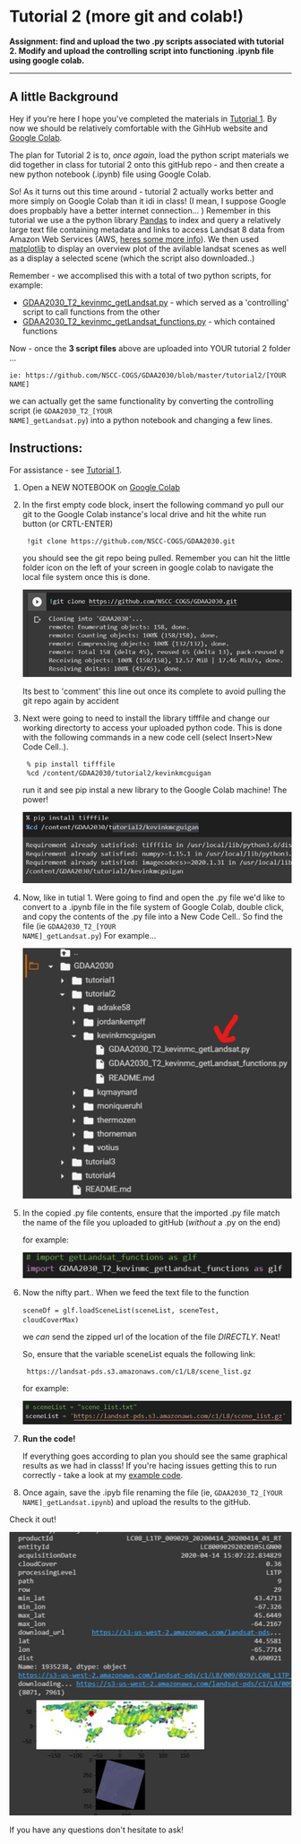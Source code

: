 # Tutorial 2 (more git and colab!)

<b>Assignment: find and upload the two .py scripts associated with tutorial 2. Modify and upload the controlling script into functioning .ipynb file using google colab.</b>

***

## A little Background

Hey if you're here I hope you've completed the materials in [Tutorial 1](https://github.com/NSCC-COGS/GDAA2030/tree/master/tutorial1). By now we should be relatively comfortable with the GihHub website and [Google Colab](https://colab.research.google.com/). 

The plan for Tutorial 2 is to, <i>once again</i>, load the python script materials we did together in class for tutorial 2 onto this gitHub repo - and then create a new python notebook (.ipynb) file using Google Colab. 

So! As it turns out this time around - tutorial 2 actually works better and more simply on Google Colab than it idi in class! (I mean, I suppose Google does propbably have a better internet connection... ) Remember in this tutorial we use a the python library [Pandas](https://pandas.pydata.org/) to index and query a relatively large text file containing metadata and links to access Landsat 8 data from Amazon Web Services (AWS, [heres some more info](https://docs.opendata.aws/landsat-pds/readme.html)). We then used [matplotlib](https://matplotlib.org/) to display an overview plot of the avilable landsat scenes as well as a display a selected scene (which the script also downloaded..)

Remember - we accomplised this with a total of two python scripts, for example: 
* [GDAA2030_T2_kevinmc_getLandsat.py](https://github.com/NSCC-COGS/GDAA2030/blob/master/tutorial2/kevinkmcguigan/GDAA2030_T2_kevinmc_getLandsat.py) - which served as a 'controlling' script to call functions from the other
* [GDAA2030_T2_kevinmc_getLandsat_functions.py](https://github.com/NSCC-COGS/GDAA2030/blob/master/tutorial2/kevinkmcguigan/GDAA2030_T2_kevinmc_getLandsat_functions.py) - which contained functions 

Now - once the <b>3 script files</b> above are uploaded into YOUR tutorial 2 folder ... 

    ie: https://github.com/NSCC-COGS/GDAA2030/blob/master/tutorial2/[YOUR NAME]
we can actually get the same functionality by converting  the controlling script (ie <code>GDAA2030_T2_[YOUR NAME]_getLandsat.py</code>) into a python notebook and changing a few lines. 

## Instructions:
For assistance - see [Tutorial 1](https://github.com/NSCC-COGS/GDAA2030/tree/master/tutorial1).
1. Open a NEW NOTEBOOK on [Google Colab](colab.research.google.com)
2. In the first empty code block, insert the following command yo pull our git to the Google Colab instance's local drive and hit the white run button (or CRTL-ENTER)
    
        !git clone https://github.com/NSCC-COGS/GDAA2030.git

    you should see the git repo being pulled. Remember you can hit the little folder icon on the left of your screen in google colab to navigate the local file system once this is done. 

    <kbd><img src="2_1_git.jpg"></kbd>

    Its best to 'comment' this line out once its complete to avoid pulling the git repo again by accident

3. Next were going to need to install the library tifffile and change our working directorty to access your uploaded python code. This is done with the following  commands in a new code cell (select Insert>New Code Cell..). 

        % pip install tifffile
        %cd /content/GDAA2030/tutorial2/kevinkmcguigan

    run it and see pip instal a new library to the Google Colab machine! The power! 

    <kbd><img src="2_2_tifffile.jpg"></kbd>

4. Now, like in tutial 1. Were going to find and open the .py file we'd like to convert to a .ipynb file in the file system of Google Colab, double click, and copy the contents of the .py file into a New Code Cell.. So find the file (ie <code>GDAA2030_T2_[YOUR NAME]_getLandsat.py</code>) For example...

    <kbd><img src="2_3_py.jpg"></kbd>
    
5.  In the copied .py file contents, ensure that the imported .py file match the name of the file you uploaded to gitHub (<i>without</i> a .py on the end)

    for example:

    <kbd><img src="2_4_import.jpg"></kbd>


6. Now the nifty part.. When we feed the text file to the function 

    <code>sceneDf = glf.loadSceneList(sceneList, sceneTest, cloudCoverMax)</code> 

    we <i>can</i> send the zipped url of the location of the file <i>DIRECTLY</i>. Neat! 

    So, ensure that the variable sceneList equals the following link:

        https://landsat-pds.s3.amazonaws.com/c1/L8/scene_list.gz

    for example: 

    <kbd><img src="2_5_scene.jpg"></kbd>

7. <b>Run the code!</b>

    If everything goes according to plan you should see the same graphical results as we had in classs! If you're hacing issues getting this to run correctly - take a look at my [example code](https://github.com/NSCC-COGS/GDAA2030/tree/master/tutorial2/kevinkmcguigan).  

8. Once again, save the .ipyb file renaming the file (ie, <code>GDAA2030_T2_[YOUR NAME]_getLandsat.ipynb</code>) and upload the results to the gitHub.  

Check it out! 

<kbd><img src="2_6_results.jpg"></kbd>

If you have any questions don't hesitate to ask!
    


